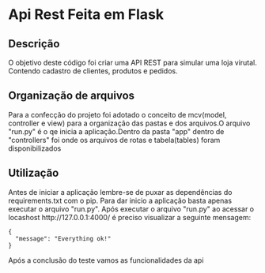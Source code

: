 <h1> Api Rest Feita em Flask</h1>



<h2>Descrição </h2>


<p> O objetivo deste código foi criar uma API REST para simular uma loja virutal. Contendo cadastro de clientes, produtos e pedidos.</p>


<h2>Organização de arquivos</h2>


<p> Para a confecção do projeto foi adotado o conceito de mcv(model, controller e view) para a organização das pastas e dos arquivos.O arquivo "run.py" é o qe inicia a aplicação.Dentro da pasta "app"  dentro de "controllers" foi onde os arquivos de rotas e tabela(tables) foram disponibilizados </p>





<h2>Utilização</h2>

<p>Antes de iniciar a aplicação lembre-se de puxar as dependências do requirements.txt com o pip. Para dar inicio a aplicação basta apenas executar o arquivo "run.py". Após executar o arquivo "run.py" ao acessar o locashost http://127.0.0.1:4000/  é preciso visualizar a seguinte mensagem:</p>



<pre><code>{
  "message": "Everything ok!"
}
</code></pre>



<p>Após a conclusão do teste vamos as funcionalidades da api</p>

<h3></h3>



